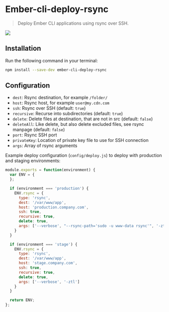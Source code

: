 # Ember-cli-deploy-rsync

> Deploy Ember CLI applications using rsync over SSH.

[![](https://ember-cli-deploy.github.io/ember-cli-deploy-version-badges/plugins/ember-cli-deploy-rsync.svg)](https://ember-cli-deploy.github.io/ember-cli-deploy-version-badges/)

## Installation

Run the following command in your terminal:

```bash
npm install --save-dev ember-cli-deploy-rsync
```

## Configuration

- `dest`: Rsync destination, for example `/folder/`
- `host`: Rsync host, for example `user@my.cdn.com`
- `ssh`: Rsync over SSH (default: `true`)
- `recursive`: Recurse into subdirectories (default: `true`)
- `delete`: Delete files at destination, that are not in src (default: `false`)
- `deleteAll`: Like delete, but also delete excluded files, see rsync manpage (default: `false`)
- `port`: Rsync SSH port
- `privateKey`: Location of private key file to use for SSH connection
- `args`: Array of rsync arguments

Example deploy configuration (`config/deploy.js`) to deploy with production and staging environments:

```javascript
module.exports = function(environment) {
  var ENV = {
  };

  if (environment === 'production') {
    ENV.rsync = {
      type: 'rsync',
      dest: '/var/www/app',
      host: 'production.company.com',
      ssh: true,
      recursive: true,
      delete: true,
      args: ['--verbose', "--rsync-path='sudo -u www-data rsync'", '-ztl']
    }
  }

  if (environment === 'stage') {
    ENV.rsync = {
      type: 'rsync',
      dest: '/var/www/app',
      host: 'stage.company.com',
      ssh: true,
      recursive: true,
      delete: true,
      args: ['--verbose', '-ztl']
    }
  }

  return ENV;
};
```